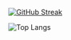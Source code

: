 [![GitHub Streak](https://streak-stats.demolab.com?user=Love-Pengy&theme=radical&border_radius=10)](https://git.io/streak-stats)

![Top Langs](https://github-readme-stats.vercel.app/api/top-langs/?username=anuraghazra&size_weight=0.5&count_weight=0.5)




<!---
- 👋 Hi, I’m @Love-Pengy
- 👀 I’m interested in ...
- 🌱 I’m currently learning ...
- 💞️ I’m looking to collaborate on ...
- 📫 How to reach me ...
- 😄 Pronouns: ...
- ⚡ Fun fact: ...
--->
<!---
Love-Pengy/Love-Pengy is a ✨ special ✨ repository because its `README.md` (this file) appears on your GitHub profile.
You can click the Preview link to take a look at your changes.
--->
